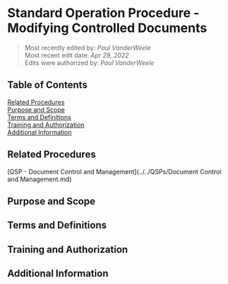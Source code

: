 # Standard Operation Procedure - Modifying Controlled Documents

>Most recently edited by: *Paul VanderWeele*  
>Most recent edit date: *Apr 29, 2022*  
>Edits were authorized by: *Paul VanderWeele*

## Table of Contents

[Related Procedures](#related-procedures)  
[Purpose and Scope](#purpose-and-scope)  
[Terms and Definitions](#terms-and-definitions)  
[Training and Authorization](#training-and-authorization)  
[Additional Information](#additional-information)  

## Related Procedures

[QSP - Document Control and Management](../../QSPs/Document Control and Management.md)

## Purpose and Scope

## Terms and Definitions

## Training and Authorization

## Additional Information
